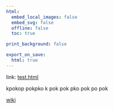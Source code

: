 ```yaml
---
html:
  embed_local_images: false
  embed_svg: false
  offline: false
  toc: true

print_background: false

export_on_save:
  html: true
---
```


link: [test.html](test.html)

kpokop
 pokpko 
 k pok pok 
  pko 
   pok po 
   pok 

[wiki](https://www.wikipedia.org/)
